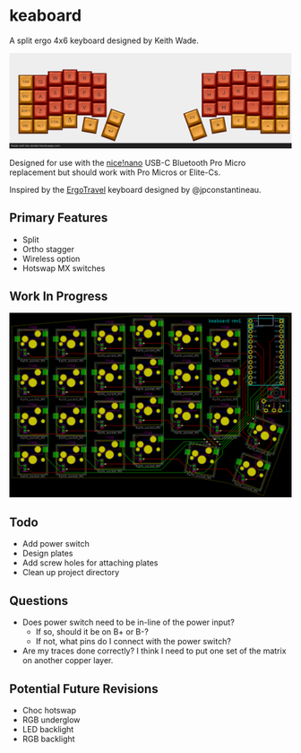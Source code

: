 # keaboard

A split ergo 4x6 keyboard designed by Keith Wade.

![keaboard](./images/keaboard_render.png)

Designed for use with the [nice!nano][nicenano] USB-C Bluetooth Pro Micro replacement
but should work with Pro Micros or Elite-Cs.

Inspired by the [ErgoTravel][ergotravel] keyboard designed by @jpconstantineau.

## Primary Features

- Split
- Ortho stagger
- Wireless option
- Hotswap MX switches

## Work In Progress

![WIP](./images/WIP_2020-08-20%2020-53-22.png)

## Todo

- Add power switch
- Design plates
- Add screw holes for attaching plates
- Clean up project directory

## Questions

- Does power switch need to be in-line of the power input?
  - If so, should it be on B+ or B-?
  - If not, what pins do I connect with the power switch?
- Are my traces done correctly? I think I need to put one set of the matrix on another
  copper layer.

## Potential Future Revisions

- Choc hotswap
- RGB underglow
- LED backlight
- RGB backlight

[nicenano]: https://docs.nicekeyboards.com/#/nice!nano/
[ergotravel]: https://github.com/jpconstantineau/ErgoTravel
